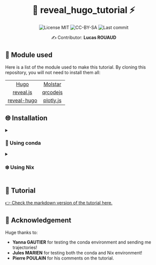 <div align="center">

# 🦙 reveal_hugo_tutorial ⚡

![License MIT](https://img.shields.io/badge/License-MIT-green)
![CC-BY-SA](https://img.shields.io/badge/License-CC%E2%80%91BY%E2%80%91SA-green)
![Last commit](https://img.shields.io/github/last-commit/FilouPlains/reveal_hugo_tutorial.svg)

✍️ Contributor: **Lucas ROUAUD**

</div>

## 🌳 Module used

Here is a list of the module used to make this tutorial. By cloning this repository,
you will not need to install them all:

|                                                         |                                                     |
| :-----------------------------------------------------: | :-------------------------------------------------: |
|               [Hugo](https://gohugo.io/)                |           [Molstar](https://molstar.org/)           |
|           [reveal.js](https://revealjs.com/)            | [qrcodejs](https://davidshimjs.github.io/qrcodejs/) |
| [reveal-hugo](https://github.com/joshed-io/reveal-hugo) |          [plotly.js](https://plotly.com/)           |

## 🌐 Installation

<details>
<summary><h3>🐍 Using conda</h3></summary>

You will need [miniconda](https://docs.anaconda.com/miniconda/) to proceed to the next installation:

```bash
# Clone this repository.
git clone --recurse-submodules -j8 https://github.com/FilouPlains/reveal_hugo_tutorial.git
cd reveal_hugo_tutorial

# Install Hugo and Plotly using miniconda.
conda env create -f env/environment.yml

# Activate the conda environment.
conda activate reveal-hugo

# Launch the presentation.
hugo server --renderStaticToDisk -p 1313
```

When the presentation is running, go, using your favorite web navigator,
on this next URL to see the “presentation hub”: [http://localhost:1313/](http://localhost:1313/).
</details>

<details>
<summary><h3>❄️ Using Nix</h3></summary>

<details>
<summary><h4>🔸 Installing Nix for multi-user</h4></summary>

Download [Nix](https://nixos.org/download/) and set it up like that for multi-user:

```bash
sh <(curl -L https://nixos.org/nix/install) --daemon
```

> **📝 Note**
> 
> You can also enable it for single user like that:
>
> ```bash
> sh <(curl -L https://nixos.org/nix/install) --no-daemon
> ```

</details>

<details>
<summary><h4>🔸 Enabling `flakes` and `nix-command`</h4></summary>

To enable `flakes` and `nix-command`, you can launch these commands:

```bash
# Create nix config directory.
mkdir --parents ~/.config/nix

# Enable `flakes` by adding `experimental-features = nix-command flakes` to
# `/etc/nix/nix.conf`.
grep --quiet "flakes" ~/.config/nix/nix.conf \   
    && echo "Flakes already enable." \   
    || echo "experimental-features = nix-command flakes" >> ~/.config/nix/nix.conf
```

</details>

<details>
<summary><h4>🔸 Installing and using `reveal_hugo_tutorial`</h4></summary>

> **⚠️ Warning**
> 
> Do not forget to close your terminal et reopen it to enable fully nix!

```bash
# Clone this repository.
git clone --recurse-submodules -j8 https://github.com/FilouPlains/reveal_hugo_tutorial.git
cd reveal_hugo_tutorial

# Activate the Nix environment.
nix develop ${PWD}/env

### # Or you can do:
### cd env/
### nix develop

# Launch the presentation.
serve
```

> **📝 Note**
> 
> The last command is an alias create when activating the Nix environment. Basically it launch
> these commands:
> 
> ```bash
> # Open your brower to see the “presentation hub”.
> xdg-open http://localhost:1313/
> # Launch the presentation
> hugo server --renderStaticToDisk -p 1313
> ```

If your browser load to quick, wait that hugo is fully launch and refresh the page. If the
browser does not open correctly, open manually your brower and go to this next URL to see
the “presentation hub”: [http://localhost:1313/](http://localhost:1313/).

</details>
</details>

## 📰 Tutorial

[👉 Check the markdown version of the tutorial here.](https://github.com/FilouPlains/reveal_hugo_tutorial/blob/main/tutorial.md)

## 🙇 Acknowledgement

Huge thanks to:

- **Yanna GAUTIER** for testing the conda environment and sending me trajectories!
- **Jules MARIEN** for testing both the conda and Nix environment!
- **Pierre POULAIN** for his comments on the tutorial.
